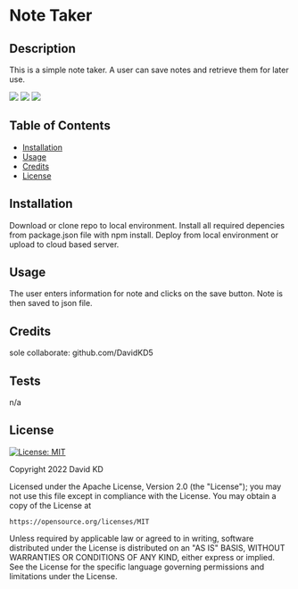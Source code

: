 # Note Taker
  
  ## Description

  This is a simple note taker. A user can save notes and retrieve them for later use. 

  ![](assets/images/img1.png)
  ![](assets/images/img2.png)
  ![](assets/images/img3.png)

  ## Table of Contents

  - [Installation](#installation)
  - [Usage](#usage)
  - [Credits](#credits)
  - [License](#license)

  ## Installation

  Download or clone repo to local environment. Install all required depencies from package.json file with npm install. Deploy from local environment or upload to cloud based server. 

  ## Usage

  The user enters information for note and clicks on the save button. Note is then saved to json file. 

  ## Credits

  sole collaborate: github.com/DavidKD5

  ## Tests

  n/a

  ## License

  [![License: MIT](https://img.shields.io/badge/License-MIT-yellow.svg)](https://opensource.org/licenses/MIT)

  Copyright 2022 David KD

Licensed under the Apache License, Version 2.0 (the "License");
you may not use this file except in compliance with the License.
You may obtain a copy of the License at

    https://opensource.org/licenses/MIT

Unless required by applicable law or agreed to in writing, software
distributed under the License is distributed on an "AS IS" BASIS,
WITHOUT WARRANTIES OR CONDITIONS OF ANY KIND, either express or implied.
See the License for the specific language governing permissions and
limitations under the License.
